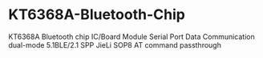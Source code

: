 # KT6368A-Bluetooth-Chip
KT6368A Bluetooth chip IC/Board Module Serial Port Data Communication dual-mode 5.1BLE/2.1 SPP JieLi SOP8 AT command passthrough
